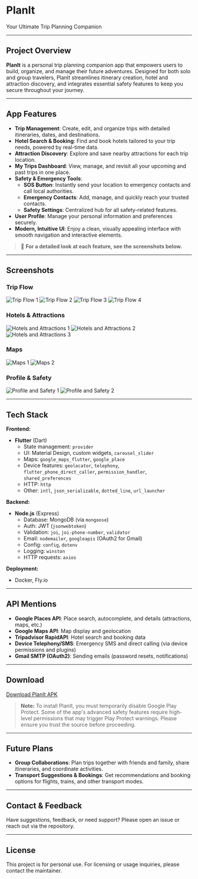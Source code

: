 # PlanIt

Your Ultimate Trip Planning Companion

---

## Project Overview

**PlanIt** is a personal trip planning companion app that empowers users to build, organize, and manage their future adventures. Designed for both solo and group travelers, PlanIt streamlines itinerary creation, hotel and attraction discovery, and integrates essential safety features to keep you secure throughout your journey.

---

## App Features

- **Trip Management**: Create, edit, and organize trips with detailed itineraries, dates, and destinations.
- **Hotel Search & Booking**: Find and book hotels tailored to your trip needs, powered by real-time data.
- **Attraction Discovery**: Explore and save nearby attractions for each trip location.
- **My Trips Dashboard**: View, manage, and revisit all your upcoming and past trips in one place.
- **Safety & Emergency Tools**:
  - **SOS Button**: Instantly send your location to emergency contacts and call local authorities.
  - **Emergency Contacts**: Add, manage, and quickly reach your trusted contacts.
  - **Safety Settings**: Centralized hub for all safety-related features.
- **User Profile**: Manage your personal information and preferences securely.
- **Modern, Intuitive UI**: Enjoy a clean, visually appealing interface with smooth navigation and interactive elements.

> 📸 **For a detailed look at each feature, see the screenshots below.**

---

## Screenshots

### Trip Flow
![Trip Flow 1](screenshots/tripflow1.jpg)
![Trip Flow 2](screenshots/tripflow2.jpg)
![Trip Flow 3](screenshots/tripflow3.jpg)
![Trip Flow 4](screenshots/tripflow4.jpg)

### Hotels & Attractions
![Hotels and Attractions 1](screenshots/hotelsandattractions1.jpg)
![Hotels and Attractions 2](screenshots/hotelsandattractions2.jpg)
![Hotels and Attractions 3](screenshots/hotelsandattractions3.jpg)

### Maps
![Maps 1](screenshots/maps1.jpg)
![Maps 2](screenshots/maps2.jpg)

### Profile & Safety
![Profile and Safety 1](screenshots/profileandsafety1.jpg)
![Profile and Safety 2](screenshots/profileandsafety2.jpg)

---

## Tech Stack

**Frontend:**
- **Flutter** (Dart)
  - State management: `provider`
  - UI: Material Design, custom widgets, `carousel_slider`
  - Maps: `google_maps_flutter`, `google_place`
  - Device features: `geolocator`, `telephony`, `flutter_phone_direct_caller`, `permission_handler`, `shared_preferences`
  - HTTP: `http`
  - Other: `intl`, `json_serializable`, `dotted_line`, `url_launcher`

**Backend:**
- **Node.js** (Express)
  - Database: MongoDB (via `mongoose`)
  - Auth: JWT (`jsonwebtoken`)
  - Validation: `joi`, `joi-phone-number`, `validator`
  - Email: `nodemailer`, `googleapis` (OAuth2 for Gmail)
  - Config: `config`, `dotenv`
  - Logging: `winston`
  - HTTP requests: `axios`

**Deployment:**
- Docker, Fly.io

---

## API Mentions

- **Google Places API**: Place search, autocomplete, and details (attractions, maps, etc.)
- **Google Maps API**: Map display and geolocation
- **Tripadvisor RapidAPI**: Hotel search and booking data
- **Device Telephony/SMS**: Emergency SMS and direct calling (via device permissions and plugins)
- **Gmail SMTP (OAuth2)**: Sending emails (password resets, notifications)

---

## Download

[Download PlanIt APK](https://limewire.com/d/UElzq#5q0PLAEtNJ)

> **Note:** To install PlanIt, you must temporarily disable Google Play Protect. Some of the app's advanced safety features require high-level permissions that may trigger Play Protect warnings. Please ensure you trust the source before proceeding.

---

## Future Plans

- **Group Collaborations**: Plan trips together with friends and family, share itineraries, and coordinate activities.
- **Transport Suggestions & Bookings**: Get recommendations and booking options for flights, trains, and other transport modes.

---

## Contact & Feedback

Have suggestions, feedback, or need support? Please open an issue or reach out via the repository.

---

## License

This project is for personal use. For licensing or usage inquiries, please contact the maintainer. 